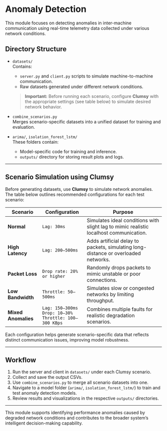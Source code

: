 # Anomaly Detection

This module focuses on detecting anomalies in inter-machine communication using real-time telemetry data collected under various network conditions.

## Directory Structure

- `datasets/`  
  Contains:
  - `server.py` and `client.py` scripts to simulate machine-to-machine communication.
  - Raw datasets generated under different network conditions.
  
  > **Important:** Before running each scenario, configure **Clumsy** with the appropriate settings (see table below) to simulate desired network behavior.

- `combine_scenarios.py`  
  Merges scenario-specific datasets into a unified dataset for training and evaluation.

- `arima/`, `isolation_forest_lstm/`  
  These folders contain:
  - Model-specific code for training and inference.
  - `outputs/` directory for storing result plots and logs.

---

## Scenario Simulation using Clumsy

Before generating datasets, use **Clumsy** to simulate network anomalies. The table below outlines recommended configurations for each test scenario:

| Scenario         | Configuration                                                                                  | Purpose                                                                 |
|------------------|-----------------------------------------------------------------------------------------------|-------------------------------------------------------------------------|
| **Normal**       | `Lag: 30ms`                                                                                    | Simulates ideal conditions with slight lag to mimic realistic localhost communication. |
| **High Latency** | `Lag: 200–500ms`                                                                               | Adds artificial delay to packets, simulating long-distance or overloaded networks. |
| **Packet Loss**  | `Drop rate: 20% or higher`                                                                     | Randomly drops packets to mimic unstable or poor connections.          |
| **Low Bandwidth**| `Throttle: 50–500ms`                                                                           | Simulates slow or congested networks by limiting throughput.           |
| **Mixed Anomalies** | `Lag: 150–300ms`<br>`Drop: 10–30%`<br>`Throttle: 100–300 KBps`                              | Combines multiple faults for realistic degradation scenarios.          |

Each configuration helps generate scenario-specific data that reflects distinct communication issues, improving model robustness.

---

## Workflow

1. Run the server and client in `datasets/` under each Clumsy scenario.
2. Collect and save the output CSVs.
3. Use `combine_scenarios.py` to merge all scenario datasets into one.
4. Navigate to a model folder (`arima/`, `isolation_forest_lstm/`) to train and test anomaly detection models.
5. Review results and visualizations in the respective `outputs/` directories.

---

This module supports identifying performance anomalies caused by degraded network conditions and contributes to the broader system’s intelligent decision-making capability.
